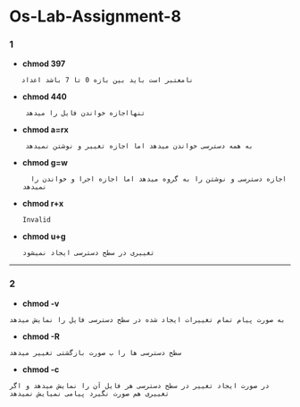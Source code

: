 # Os-Lab-Assignment-8

### 1
- **chmod 397**

 ```shell
    نامعتبر است باید بین بازه 0 تا 7 باشد اعداد 
```
- **chmod 440**
 ```shell
     تنهااجازه خواندن فایل را میدهد  
 ```
- **chmod a=rx**
 ```shell
     به همه دسترسی خواندن میدهد اما اجازه تغییر و نوشتن نمیدهد
```
- **chmod g=w**
  ```shell
    اجازه دسترسی و نوشتن را به گروه میدهد اما اجازه اجرا و خواندن را نمیدهد
  ```
- **chmod r+x**
   ```shell
   Invalid
   ```
   
 - **chmod u+g**
     ```shell
    تغییری در سطح دسترسی ایجاد نمیشود 
     ```
    
___________________________________________________________________________________________________________________________________________________________________________
 
### 2
- **chmod -v**
```shell
به صورت پیام تمام تغییرات ایجاد شده در سطح دسترسی فایل را نمایش میدهد
```
- **chmod -R**
```shell
سطح دسترسی ها را ب صورت بازگشتی تغییر میدهد
```
- **chmod -c**
 ```shell
در صورت ایجاد تغییر در سطح دسترسی هر فایل آن را نمایش میدهد و اگر تغییری هم صورت نگیرد پیامی نمیایش نمیدهد
```

